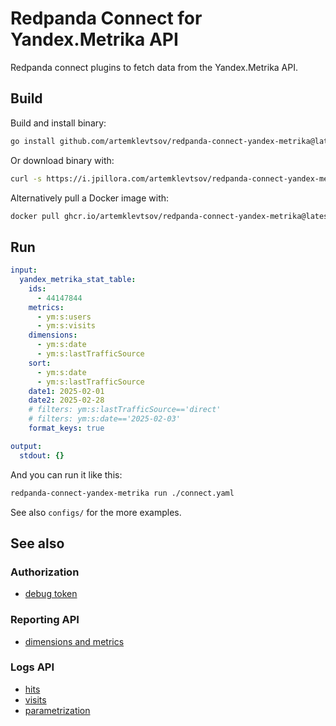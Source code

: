 # Redpanda Connect for Yandex.Metrika API

Redpanda connect plugins to fetch data from the Yandex.Metrika API.

## Build

Build and install binary:

```sh
go install github.com/artemklevtsov/redpanda-connect-yandex-metrika@latest
```

Or download binary with:

```sh
curl -s https://i.jpillora.com/artemklevtsov/redpanda-connect-yandex-metrika@latest! | bash
```

Alternatively pull a Docker image with:

```sh
docker pull ghcr.io/artemklevtsov/redpanda-connect-yandex-metrika@latest
```

## Run

```yaml
input:
  yandex_metrika_stat_table:
    ids:
      - 44147844
    metrics:
      - ym:s:users
      - ym:s:visits
    dimensions:
      - ym:s:date
      - ym:s:lastTrafficSource
    sort:
      - ym:s:date
      - ym:s:lastTrafficSource
    date1: 2025-02-01
    date2: 2025-02-28
    # filters: ym:s:lastTrafficSource=='direct'
    # filters: ym:s:date=='2025-02-03'
    format_keys: true

output:
  stdout: {}
```

And you can run it like this:

```sh
redpanda-connect-yandex-metrika run ./connect.yaml
```

See also `configs/` for the more examples.

## See also

### Authorization

- [debug token](https://yandex.ru/dev/id/doc/en/tokens/debug-token)

### Reporting API

- [dimensions and metrics](https://yandex.ru/dev/metrika/en/stat/attrandmetr/dim_all)

### Logs API

- [hits](https://yandex.ru/dev/metrika/en/logs/fields/hits)
- [visits](https://yandex.ru/dev/metrika/en/logs/fields/visits)
- [parametrization](https://yandex.ru/dev/metrika/en/logs/param)
